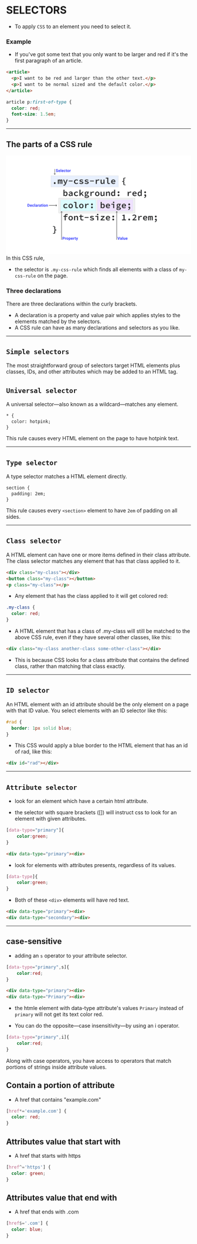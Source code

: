 # SELECTORS

- To apply `CSS` to an element you need to select it.

### Example
- If you've got some text that you only want to be larger and red if it's the first paragraph of an article.
```html
<article>
  <p>I want to be red and larger than the other text.</p>
  <p>I want to be normal sized and the default color.</p>
</article>
```
```css
article p:first-of-type {
  color: red;
  font-size: 1.5em;
}
```

---

## The parts of a CSS rule #


![](./css-selector.svg)
In this CSS rule,
- the selector is `.my-css-rule` which finds all elements with a class of `my-css-rule` on the page.

### Three declarations

There are three declarations within the curly brackets.
- A declaration is a property and value pair which applies styles to the elements matched by the selectors.
- A CSS rule can have as many declarations and selectors as you like.

---
## `Simple selectors`
The most straightforward group of selectors target HTML elements plus classes, IDs, and other attributes which may be added to an HTML tag.

## `Universal selector`
A universal selector—also known as a wildcard—matches any element.

```
* {
  color: hotpink;
}
```
This rule causes every HTML element on the page to have hotpink text.

---


## `Type selector` #
A type selector matches a HTML element directly.

```
section {
  padding: 2em;
}
```
This rule causes every `<section>` element to have `2em` of padding on all sides.


---

## `Class selector`

A HTML element can have one or more items defined in their class attribute. The class selector matches any element that has that class applied to it.
```html
<div class="my-class"></div>
<button class="my-class"></button>
<p class="my-class"></p>
```
- Any element that has the class applied to it will get colored red:


```css
.my-class {
  color: red;
}
```

- A HTML element that has a class of .my-class will still be matched to the above CSS rule, even if they have several other classes, like this:

```html
<div class="my-class another-class some-other-class"></div>
```
- This is because CSS looks for a class attribute that contains the defined class, rather than matching that class exactly.

---

## `ID selector`
An HTML element with an id attribute should be the only element on a page with that ID value. You select elements with an ID selector like this:


```css
#rad {
  border: 1px solid blue;
}
```
- This CSS would apply a blue border to the HTML element that has an id of rad, like this:

```html
<div id="rad"></div>
```
---

## `Attribute selector`

- look for an element which have a certain html attribute.

- the selector with square brackets ([]) will instruct css to look for an element with given attributes.

```css
[data-type="primary"]{
    color:green;
}
```
```html
<div data-type="primary"><div>
```

- look for elements with attributes presents, regardless of its values.

```css
[data-type]{
    color:green;
}
```
- Both of these `<div>` elements will have red text.

```html
<div data-type="primary"><div>
<div data-type="secondary"><div>
```
---
## case-sensitive 
- adding an `s` operator to your attribute selector.
```css
[data-type="primary",s]{
    color:red;
}
```
```html
<div data-type="primary"><div>
<div data-type="Primary"><div>
```
- the htmle element with data-type attribute's values `Primary` instead of `primary` will not get its text color red.

- You can do the opposite—case insensitivity—by using an i operator.
```css
[data-type="primary",i]{
    color:red;
}
```

Along with case operators, you have access to operators that match portions of strings inside attribute values.


## Contain a portion of attribute

- A href that contains "example.com"
```css
[href*='example.com'] {
  color: red;
}
```

## Attributes value that start with
- A href that starts with https 
```css
[href^='https'] {
  color: green;
}
```

## Attributes value that end with
- A href that ends with .com 
```css
[href$='.com'] {
  color: blue;
}
```
